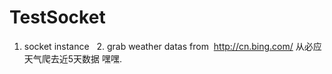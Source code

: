 #  TestSocket
   1. socket instance
   2. grab weather datas from  <http://cn.bing.com/> 
   从必应天气爬去近5天数据 
嘿嘿.
